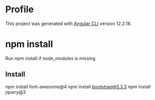 # Profile
This project was generated with [Angular CLI](https://github.com/angular/angular-cli) version 12.2.18.

# npm install
Run npm install if node_modules is missing

## Install
npm install font-awesome@4
npm install bootstrap@5.3.3
npm install jquery@3 